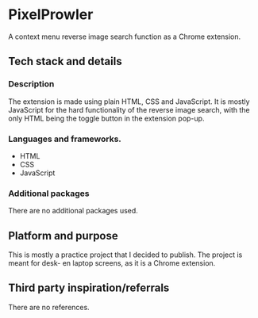 # PixelProwler
A context menu reverse image search function as a Chrome extension.
## Tech stack and details
### Description
The extension is made using plain HTML, CSS and JavaScript. It is mostly JavaScript for the hard functionality of the reverse image search, with the only HTML being the toggle button in the extension pop-up.
### Languages and frameworks.
* HTML
* CSS
* JavaScript
### Additional packages
There are no additional packages used.
## Platform and purpose
This is mostly a practice project that I decided to publish.
The project is meant for desk- en laptop screens, as it is a Chrome extension.
## Third party inspiration/referrals
There are no references.
